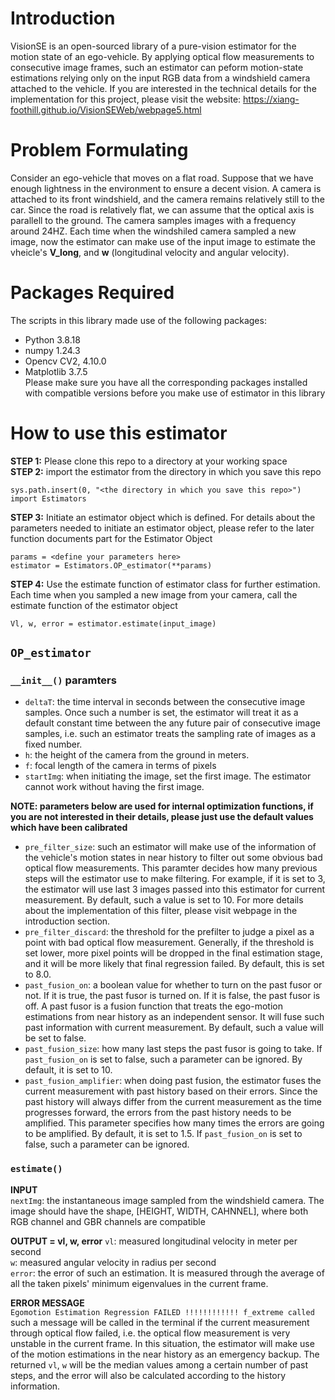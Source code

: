 # Introduction
VisionSE is an open-sourced library of a pure-vision estimator for the motion state of an ego-vehicle. By applying optical flow measurements to consecutive image frames, such an estimator can peform motion-state estimations relying only on the input RGB data from a windshield camera attached to the vehicle. If you are interested in the technical details for the implementation for this project, please visit the website: https://xiang-foothill.github.io/VisionSEWeb/webpage5.html 

# Problem Formulating
Consider an ego-vehicle that moves on a flat road. Suppose that we have enough lightness in the environment to ensure a decent vision. A camera is attached to its front windshield, and the camera remains relatively still to the car. Since the road is relatively flat, we can assume that the optical axis is parallell to the ground. The camera samples images with a frequency around 24HZ. Each time when the windshiled camera sampled a new image, now the estimator can make use of the input image to estimate the vheicle's **V_long**, and **w** (longitudinal velocity and angular velocity).  



# Packages Required
The scripts in this library made use of the following packages:
- Python 3.8.18
- numpy 1.24.3
- Opencv CV2, 4.10.0
- Matplotlib 3.7.5  
Please make sure you have all the corresponding packages installed with compatible versions before you make use of estimator in this library  

# How to use this estimator
**STEP 1:** Please clone this repo to a directory at your working space  
**STEP 2:** import the estimator from the directory in which you save this repo
```
sys.path.insert(0, "<the directory in which you save this repo>")    
import Estimators
```
**STEP 3:** Initiate an estimator object which is defined. For details about the parameters needed to initiate an estimator object, please refer to the later function documents part for the Estimator Object  
```
params = <define your parameters here>
estimator = Estimators.OP_estimator(**params)
```
**STEP 4:** Use the estimate function of estimator class for further estimation. Each time when you sampled a new image from your camera, call the estimate function of the estimator object
```
Vl, w, error = estimator.estimate(input_image)
```

## `OP_estimator`
### `__init__()` paramters
- `deltaT`: the time interval in seconds between the consecutive image samples. Once such a number is set, the estimator will treat it as a default constant time between the any future pair of consecutive image samples, i.e. such an estimator treats the sampling rate of images as a fixed number.
- `h`: the height of the camera from the ground in meters.
- `f`: focal length of the camera in terms of pixels  
- `startImg`: when initiating the image, set the first image. The estimator cannot work without having the first image.

**NOTE: parameters below are used for internal optimization functions, if you are not interested in their details, please just use the default values which have been calibrated**

- `pre_filter_size`: such an estimator will make use of the information of the vehicle's motion states in near history to filter out some obvious bad optical flow measurements. This paramter decides how many previous steps will the estimator use to make filtering. For example, if it is set to 3, the estimator will use last 3 images passed into this estimator for current measurement. By default, such a value is set to 10. For more details about the implementation of this filter, please visit webpage in the introduction section.
- `pre_filter_discard`: the threshold for the prefilter to judge a pixel as a point with bad optical flow measurement. Generally, if the threshold is set lower, more pixel points will be dropped in the final estimation stage, and it will be more likely that final regression failed. By default, this is set to 8.0.
-  `past_fusion_on`: a boolean value for whether to turn on the past fusor or not. If it is true, the past fusor is turned on. If it is false, the past fusor is off. A past fusor is a fusion function that treats the ego-motion estimations from near history as an independent sensor. It will fuse such past information with current measurement. By default, such a value will be set to false.
-  `past_fusion_size`: how many last steps the past fusor is going to take. If `past_fusion_on` is set to false, such a parameter can be ignored. By default, it is set to 10.
-  `past_fusion_amplifier`: when doing past fusion, the estimator fuses the current measurement with past history based on their errors. Since the past history will always differ from the current measurement as the time progresses forward, the errors from the past history needs to be amplified. This parameter specifies how many times the errors are going to be amplified. By default, it is set to 1.5. If `past_fusion_on` is set to false, such a parameter can be ignored.

### `estimate()`
**INPUT**  
`nextImg`: the instantaneous image sampled from the windshield camera. The image should have the shape, [HEIGHT, WIDTH, CAHNNEL], where both RGB channel and GBR channels are compatible  

**OUTPUT = vl, w, error**
`vl`: measured longitudinal velocity in meter per second  
`w`: measured angular velocity in radius per second  
`error`: the error of such an estimation. It is measured through the average of all the taken pixels' minimum eigenvalues in the current frame.  

**ERROR MESSAGE**  
`Egomotion Estimation Regression FAILED !!!!!!!!!!!! f_extreme called`  
such a message will be called in the terminal if the current measurement through optical flow failed, i.e. the optical flow measurement is very unstable in the current frame. In this situation, the estimator will make use of the motion estimations in the near history as an emergency backup. The returned `vl`, `w` will be the median values among a certain number of past steps, and the error will also be calculated according to the history information.


